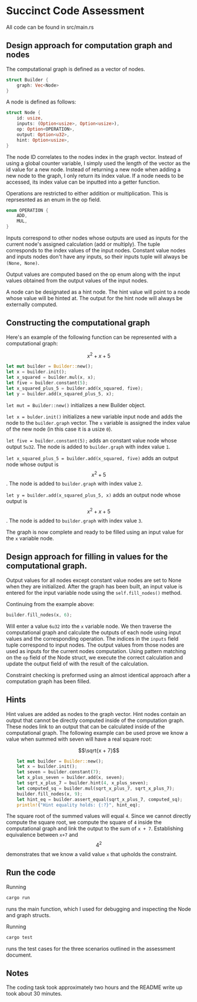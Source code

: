 # Succinct Code Assessment

All code can be found in src/main.rs

## Design approach for computation graph and nodes

The computational graph is defined as a vector of nodes.

```Rust
struct Builder {
    graph: Vec<Node>
}
```

A node is defined as follows:

```Rust
struct Node {
    id: usize,
    inputs: (Option<usize>, Option<usize>),
    op: Option<OPERATION>,
    output: Option<u32>,
    hint: Option<usize>,
}
```

The node ID correlates to the nodes index in the graph vector. Instead of using a global counter variable, I simply used the length of the vector as the id value for a new node. Instead of returning a new node when adding a new node to the graph, I only return its index value. If a node needs to be accessed, its index value can be inputted into a getter function.

Operations are restricted to either addition or multiplication. This is reprsesnted as an enum in the op field.

```Rust
enum OPERATION {
    ADD,
    MUL,
}
```

Inputs correspond to other nodes whose outputs are used as inputs for the current node's assigned calculation (add or multiply). The tuple corresponds to the index values of the input nodes. Constant value nodes and inputs nodes don't have any inputs, so their inputs tuple will always be `(None, None)`.

Output values are computed based on the op enum along with the input values obtained from the output values of the input nodes.

A node can be designated as a hint node. The hint value will point to a node whose value will be hinted at. The output for the hint node will always be externally computed.

## Constructing the computational graph

Here's an example of the following function can be represented with a computational graph:

$$ x^{2} + x + 5 $$

```Rust
let mut builder = Builder::new();
let x = builder.init();
let x_squared = builder.mul(x, x);
let five = builder.constant(5);
let x_squared_plus_5 = builder.add(x_squared, five);
let y = builder.add(x_squared_plus_5, x);
```

`let mut = Builder::new()` initializes a new Builder object.

`let x = bulder.init()` initializes a new variable input node and adds the node to the `builder.graph` vector. The `x` variable is assigned the index value of the new node (in this case it is a usize `0`).

`let five = builder.constant(5);` adds an constant value node whose output `5u32`. The node is added to `builder.graph` with index value `1`.

`let x_squared_plus_5 = builder.add(x_squared, five)` adds an output node whose output is $$ x^{2} + 5 $$. The node is added to `builder.graph` with index value `2`.

`let y = builder.add(x_squared_plus_5, x)` adds an output node whose output is $$ x^{2} + x + 5 $$. The node is added to `builder.graph` with index value `3`.

The graph is now complete and ready to be filled using an input value for the `x` variable node.

## Design approach for filling in values for the computational graph.

Output values for all nodes except constant value nodes are set to None when they are initialized. After the graph has been built, an input value is entered for the input variable node using the `self.fill_nodes()` method.

Continuing from the example above:

```Rust
builder.fill_nodes(x, 6);
```

Will enter a value `6u32` into the `x` variable node. We then traverse the computational graph and calculate the outputs of each node using input values and the corresponding operation. The indices in the `inputs` field tuple correspond to input nodes. The output values from those nodes are used as inputs for the current nodes computation. Using pattern matching on the `op` field of the Node struct, we execute the correct calculation and update the output field of with the result of the calculation.

Constraint checking is preformed using an almost identical approach after a computation graph has been filled.

## Hints

Hint values are added as nodes to the graph vector. Hint nodes contain an output that cannot be directly computed inside of the computation graph. These nodes link to an output that can be calculated inside of the computational graph. The following example can be used prove we know a value when summed with seven will have a real square root:

$$\sqrt{x + 7}$$

```Rust
    let mut builder = Builder::new();
    let x = builder.init();
    let seven = builder.constant(7);
    let x_plus_seven = builder.add(x, seven);
    let sqrt_x_plus_7 = builder.hint(4, x_plus_seven);
    let computed_sq = builder.mul(sqrt_x_plus_7, sqrt_x_plus_7);
    builder.fill_nodes(x, 9);
    let hint_eq = builder.assert_equal(sqrt_x_plus_7, computed_sq);
    println!("Hint equality holds: {:?}", hint_eq);
```

The square root of the summed values will equal `4`. Since we cannot directly compute the square root, we compute the square of `4` inside the computational graph and link the output to the sum of `x + 7`. Establishing equivalence between `x+7` and $$ 4^{2} $$ demonstrates that we know a valid value `x` that upholds the constraint.

## Run the code

Running

```bash
cargo run
```

runs the main function, which I used for debugging and inspecting the Node and graph structs.

Running

```bash
cargo test
```

runs the test cases for the three scenarios outlined in the assessment document.

## Notes

The coding task took approximately two hours and the README write up took about 30 minutes.

